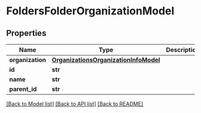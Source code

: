 # FoldersFolderOrganizationModel

## Properties
Name | Type | Description | Notes
------------ | ------------- | ------------- | -------------
**organization** | [**OrganizationsOrganizationInfoModel**](OrganizationsOrganizationInfoModel.md) |  | [optional] 
**id** | **str** |  | [optional] 
**name** | **str** |  | [optional] 
**parent_id** | **str** |  | [optional] 

[[Back to Model list]](../README.md#documentation-for-models) [[Back to API list]](../README.md#documentation-for-api-endpoints) [[Back to README]](../README.md)

